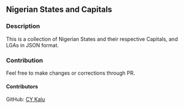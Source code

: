 ## Nigerian States and Capitals

### Description
This is a collection of Nigerian States and their respective Capitals, and LGAs in JSON format.

### Contribution
Feel free to make changes or corrections through PR.

#### Contributors
GitHub: [CY Kalu](https://github.com/cyonii)
